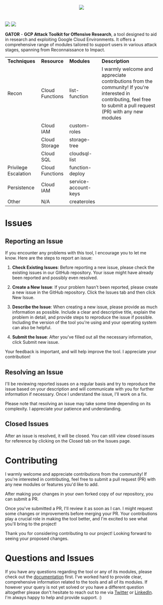 
<div align="center">

<p><img src="https://drive.google.com/uc?id=16Bs9-czIY7Huz2AIluTRtZrotQuXBu1F"></p>

</div>

# 
![](https://img.shields.io/badge/Python-3.11-%14354C.svg?style=flat-square&logo=python&logoColor=yellow&color=blue) ![](https://img.shields.io/github/release/anrbn/GATOR?style=flat-square&color=blueviolet) 

**GATOR** - **GCP Attack Toolkit for Offensive Research**, a tool designed to aid in research and exploiting Google Cloud Environments. It offers a comprehensive range of modules tailored to support users in various attack stages, spanning from Reconnaissance to Impact.  

<div>
<table>
  <tr>
   <td><strong>Techniques</strong></td>
   <td><strong>Resource</strong></td>
   <td><strong>Modules</strong></td>
   <td><strong>Description</strong></td>
  </tr>
  <tr>
   <td>Recon</td>
   <td>Cloud Functions</td>
   <td>list-function</td>
  <td>I warmly welcome and appreciate contributions from the community! If you're interested in contributing, feel free to submit a pull request (PR) with any new modules</td>
  </tr>
  <tr>
   <td></td>
   <td>Cloud IAM</td>
   <td>custom-roles</td>
  </tr>
  <tr>
   <td></td>
   <td>Cloud Storage</td>
   <td>storage-tree</td>
  </tr>
  <tr>
   <td></td>
   <td>Cloud SQL</td>
   <td>cloudsql-list</td>
  </tr>
  <tr>
   <td>Privilege Escalation</td>
   <td>Cloud Functions</td>
   <td>function-deploy</td>
  </tr>
    <tr>
   <td>Persistence</td>
   <td>Cloud IAM</td>
   <td>service-account-keys</td>
  </tr>
      <tr>
   <td>Other</td>
   <td>N/A</td>
   <td>createroles</td>
  </tr>
</table>
</div>

# Issues
## Reporting an Issue
If you encounter any problems with this tool, I encourage you to let me know. Here are the steps to report an issue:

1. **Check Existing Issues**: Before reporting a new issue, please check the existing issues in our GitHub repository. Your issue might have already been reported and possibly even resolved.

2. **Create a New Issue**: If your problem hasn't been reported, please create a new issue in the GitHub repository. Click the Issues tab and then click New Issue.

3. **Describe the Issue**: When creating a new issue, please provide as much information as possible. Include a clear and descriptive title, explain the problem in detail, and provide steps to reproduce the issue if possible. Including the version of the tool you're using and your operating system can also be helpful.

4. **Submit the Issue**: After you've filled out all the necessary information, click Submit new issue.

Your feedback is important, and will help improve the tool. I appreciate your contribution!

## Resolving an Issue
I'll be reviewing reported issues on a regular basis and try to reproduce the issue based on your description and will communicate with you for further information if necessary. Once I understand the issue, I'll work on a fix.

Please note that resolving an issue may take some time depending on its complexity. I appreciate your patience and understanding.

## Closed Issues
After an issue is resolved, it will be closed. You can still view closed issues for reference by clicking on the Closed tab on the Issues page.

# Contributing
I warmly welcome and appreciate contributions from the community! If you're interested in contributing, feel free to submit a pull request (PR) with any new modules or features you'd like to add.

After making your changes in your own forked copy of our repository, you can submit a PR. 

Once you've submitted a PR, I'll review it as soon as I can. I might request some changes or improvements before merging your PR. Your contributions play a crucial role in making the tool better, and I'm excited to see what you'll bring to the project!

Thank you for considering contributing to our project! Looking forward to seeing your proposed changes.


# Questions and Issues
If you have any questions regarding the tool or any of its modules, please check out the [documentation](https://anrbn.gitbook.io/gator/) first. I've worked hard to provide clear, comprehensive information related to the tools and all of its modules. If however your query is not yet solved or you have a different question altogether please don't hesitate to reach out to me via [Twitter](https://twitter.com/corvuscr0w) or [LinkedIn](https://www.linkedin.com/in/anrbnds/). I'm always happy to help and provide support. :)

